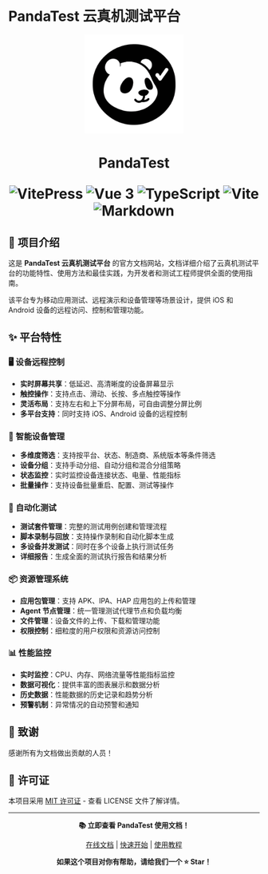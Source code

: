 # PandaTest 云真机测试平台

<p align="center">
  <img width="200" src="docs/public/logo.png">
</p>

<h1 align="center">
    PandaTest
<div align="center">

![VitePress](https://img.shields.io/badge/VitePress-1.x-646CFF?style=flat-square&logo=vite&logoColor=white)
![Vue 3](https://img.shields.io/badge/Vue-3.x-4FC08D?style=flat-square&logo=vue.js&logoColor=white)
![TypeScript](https://img.shields.io/badge/TypeScript-5.x-3178C6?style=flat-square&logo=typescript&logoColor=white)
![Vite](https://img.shields.io/badge/Vite-5.x-646CFF?style=flat-square&logo=vite&logoColor=white)
![Markdown](https://img.shields.io/badge/Markdown-Documentation-000000?style=flat-square&logo=markdown&logoColor=white)

</div>
</h1>

## 📖 项目介绍

这是 **PandaTest 云真机测试平台** 的官方文档网站，文档详细介绍了云真机测试平台的功能特性、使用方法和最佳实践，为开发者和测试工程师提供全面的使用指南。

该平台专为移动应用测试、远程演示和设备管理等场景设计，提供 iOS 和 Android 设备的远程访问、控制和管理功能。

## ✨ 平台特性

### 🖥️ **设备远程控制**
- **实时屏幕共享**：低延迟、高清晰度的设备屏幕显示
- **触控操作**：支持点击、滑动、长按、多点触控等操作
- **灵活布局**：支持左右和上下分屏布局，可自由调整分屏比例
- **多平台支持**：同时支持 iOS、Android 设备的远程控制

### 📱 **智能设备管理**
- **多维度筛选**：支持按平台、状态、制造商、系统版本等条件筛选
- **设备分组**：支持手动分组、自动分组和混合分组策略
- **状态监控**：实时监控设备连接状态、电量、性能指标
- **批量操作**：支持设备批量重启、配置、测试等操作

### 🚀 **自动化测试**
- **测试套件管理**：完整的测试用例创建和管理流程
- **脚本录制与回放**：支持操作录制和自动化脚本生成
- **多设备并发测试**：同时在多个设备上执行测试任务
- **详细报告**：生成全面的测试执行报告和结果分析

### 📦 **资源管理系统**
- **应用包管理**：支持 APK、IPA、HAP 应用包的上传和管理
- **Agent 节点管理**：统一管理测试代理节点和负载均衡
- **文件管理**：设备文件的上传、下载和管理功能
- **权限控制**：细粒度的用户权限和资源访问控制

### 📊 **性能监控**
- **实时监控**：CPU、内存、网络流量等性能指标监控
- **数据可视化**：提供丰富的图表展示和数据分析
- **历史数据**：性能数据的历史记录和趋势分析
- **预警机制**：异常情况的自动预警和通知

## 🌟 致谢

感谢所有为文档做出贡献的人员！

## 📄 许可证

本项目采用 [MIT 许可证](LICENSE) - 查看 LICENSE 文件了解详情。

---

<div align="center">

**📚 立即查看 PandaTest 使用文档！**

[在线文档](https://PandaTest.github.io/pandatest.github.io/) | [快速开始](https://PandaTest.github.io/pandatest.github.io/getting-started) | [使用教程](https://PandaTest.github.io/pandatest.github.io/tutorials/getting-started/quick-start)

**如果这个项目对你有帮助，请给我们一个 ⭐️ Star！**

</div> 